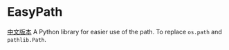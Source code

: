 # EasyPath
[中文版本](./README.zh.md)
A Python library for easier use of the path. To replace `os.path` and `pathlib.Path`.
